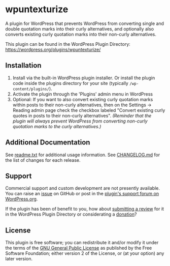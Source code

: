 # wpuntexturize

A plugin for WordPress that prevents WordPress from converting single and double quotation marks into their curly alternatives, and optionally also converts existing curly quotation marks into their non-curly alternatives.

This plugin can be found in the WordPress Plugin Directory: https://wordpress.org/plugins/wpuntexturize/

## Installation

1. Install via the built-in WordPress plugin installer. Or install the plugin code inside the plugins directory for your site (typically `/wp-content/plugins/`).
2. Activate the plugin through the 'Plugins' admin menu in WordPress
3. Optional: If you want to also convert existing curly quotation marks within posts to their non-curly alternatives, then on the Settings -> Reading admin page check the checkbox labeled "Convert existing curly quotes in posts to their non-curly alternatives". _(Reminder that the plugin will always prevent WordPress from converting non-curly quotation marks to the curly alternatives.)_


## Additional Documentation

See [readme.txt](https://github.com/coffee2code/wpuntexturize/blob/master/readme.txt) for additional usage information. See [CHANGELOG.md](CHANGELOG.md) for the list of changes for each release.


## Support

Commercial support and custom development are not presently available. You can raise an [issue](https://github.com/coffee2code/wpuntexturize/issues) on GitHub or post in the [plugin's support forum on WordPress.org](https://wordpress.org/support/plugin/wpuntexturize/).

If the plugin has been of benefit to you, how about [submitting a review](https://wordpress.org/support/plugin/wpuntexturize/reviews/) for it in the WordPress Plugin Directory or considerating a [donation](https://www.paypal.com/cgi-bin/webscr?cmd=_s-xclick&hosted_button_id=6ARCFJ9TX3522)?


## License

This plugin is free software; you can redistribute it and/or modify it under the terms of the [GNU General Public License](https://www.gnu.org/licenses/gpl-2.0.html) as published by the Free Software Foundation; either version 2 of the License, or (at your option) any later version.
